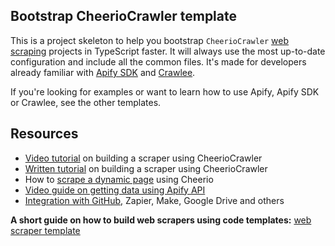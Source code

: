 ## Bootstrap CheerioCrawler template

This is a project skeleton to help you bootstrap `CheerioCrawler` [web scraping](https://apify.com/web-scraping) projects in TypeScript faster. It will always use the most up-to-date configuration and include all the common files. It's made for developers already familiar with [Apify SDK](https://docs.apify.com/sdk/js/) and [Crawlee](https://crawlee.dev/). 

If you're looking for examples or want to learn how to use Apify, Apify SDK or Crawlee, see the other templates.

## Resources

- [Video tutorial](https://www.youtube.com/watch?v=yTRHomGg9uQ) on building a scraper using CheerioCrawler
- [Written tutorial](https://docs.apify.com/academy/web-scraping-for-beginners/challenge) on building a scraper using CheerioCrawler
- How to [scrape a dynamic page](https://blog.apify.com/what-is-a-dynamic-page/) using Cheerio
- [Video guide on getting data using Apify API](https://www.youtube.com/watch?v=ViYYDHSBAKM)
- [Integration with GitHub,](https://apify.com/integrations) Zapier, Make, Google Drive and others

**A short guide on how to build web scrapers using code templates:**
[web scraper template](https://www.youtube.com/watch?v=u-i-Korzf8w)
